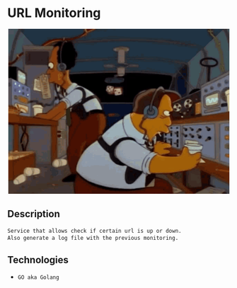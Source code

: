 # URL Monitoring

<p align="center">
    <img width="500" height="auto" src="resources/monitoring.gif" alt="monitoring gif" />
</p>

## Description

    Service that allows check if certain url is up or down.
    Also generate a log file with the previous monitoring.


## Technologies

* ``GO aka Golang``
